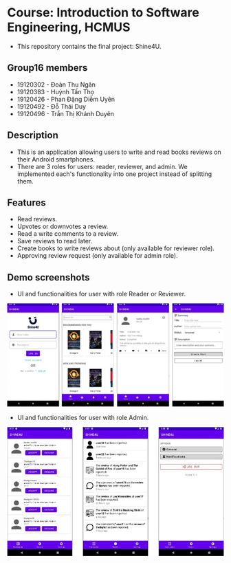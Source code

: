 # Course: Introduction to Software Engineering, HCMUS
- This repository contains the final project: Shine4U.

## Group16 members
- 19120302 - Đoàn Thu Ngân
- 19120383 - Huỳnh Tấn Thọ
- 19120426 - Phan Đặng Diễm Uyên
- 19120492 - Đỗ Thái Duy
- 19120496 - Trần Thị Khánh Duyên

## Description
- This is an application allowing users to write and read books reviews on their Android smartphones.
- There are 3 roles for users: reader, reviewer, and admin. We implemented each's functionality into one project instead of splitting them.

## Features
- Read reviews.
- Upvotes or downvotes a review.
- Read a write comments to a review.
- Save reviews to read later.
- Create books to write reviews about (only available for reviewer role).
- Approving review request (only available for admin role).

## Demo screenshots
- UI and functionalities for user with role Reader or Reviewer.

![shine4u-image-01](/demo/demo-image-01.jpg)

- UI and functionalities for user with role Admin.

![shine4u-image-02](/demo/demo-image-02.jpg)
